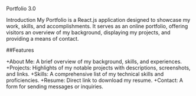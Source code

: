 Portfolio 3.0

Introduction
My Portfolio is a React.js application designed to showcase my work, skills, and accomplishments. It serves as an online portfolio, offering visitors an overview of my background, displaying my projects, and providing a means of contact.

##Features

+About Me: A brief overview of my background, skills, and experiences.
+Projects: Highlights of my notable projects with descriptions, screenshots, and links.
+Skills: A comprehensive list of my technical skills and proficiencies.
+Resume: Direct link to download my resume.
+Contact: A form for sending messages or inquiries.
